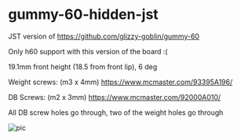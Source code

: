 # gummy-60-hidden-jst

JST version of https://github.com/glizzy-goblin/gummy-60

Only h60 support with this version of the board :( 

19.1mm front height (18.5 from front lip), 6 deg

Weight screws: (m3 x 4mm) https://www.mcmaster.com/93395A196/

DB Screws: (m2 x 3mm) https://www.mcmaster.com/92000A010/

All DB screw holes go through, two of the weight holes go through

![pic](https://i.imgur.com/jc82Gsl.png)

